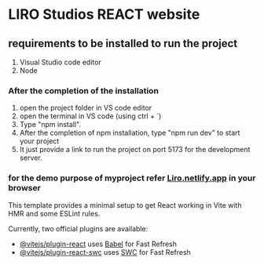 # LIRO Studios REACT website
## requirements to be installed to run the project
1. Visual Studio code editor
2. Node
### After the completion of the  installation 
1. open the project folder in VS code editor
2. open the terminal in VS code (using ctrl + `)
3. Type "npm install".
4. After the completion of npm installation, type "npm run dev" to start your project
5. It just provide a link to run the project on port 5173 for the development server.

### for the demo purpose of myproject refer [Liro.netlify.app](https://Liro.netlify.app) in your browser


















This template provides a minimal setup to get React working in Vite with HMR and some ESLint rules.

Currently, two official plugins are available:

- [@vitejs/plugin-react](https://github.com/vitejs/vite-plugin-react/blob/main/packages/plugin-react/README.md) uses [Babel](https://babeljs.io/) for Fast Refresh
- [@vitejs/plugin-react-swc](https://github.com/vitejs/vite-plugin-react-swc) uses [SWC](https://swc.rs/) for Fast Refresh
